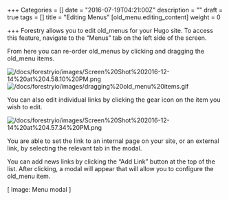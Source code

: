+++
Categories = []
date = "2016-07-19T04:21:00Z"
description = ""
draft = true
tags = []
title = "Editing Menus"
[old_menu.editing_content]
weight = 0

+++
Forestry allows you to edit old_menus for your Hugo site. To access this feature, navigate to the “Menus” tab on the left side of the screen.

<span style="letter-spacing: 0.01em;">From here you can re-order old_menus by clicking and dragging the old_menu items.</span>  

![/docs/forestryio/images/Screen%20Shot%202016-12-14%20at%204.58.10%20PM.png](/docs/forestryio/images/Screen%20Shot%202016-12-14%20at%204.58.10%20PM.png)![/docs/forestryio/images/dragging%20old_menu%20items.gif](/docs/forestryio/images/dragging%20old_menu%20items.gif)

 <span style="letter-spacing: 0.01em;"></span> 

<span style="letter-spacing: 0.01em;" class="">You can also edit individual links by clicking the gear icon on the item you wish to edit.</span>  

![/docs/forestryio/images/Screen%20Shot%202016-12-14%20at%204.57.34%20PM.png](/docs/forestryio/images/Screen%20Shot%202016-12-14%20at%204.57.34%20PM.png)

<span style="letter-spacing: 0.01em;">You are able to set the link to an internal page on your site, or an external link, by selecting the relevant tab in the modal.</span>  

You can add news links by clicking the “Add Link” button at the top of the list. After clicking, a modal will appear that will allow you to configure the old_menu item.

[ Image: Menu modal ]
